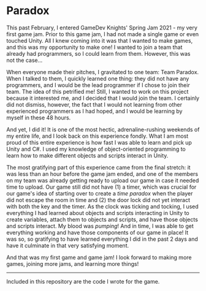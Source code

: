 # Paradox

This past February, I entered GameDev Knights' Spring Jam 2021 - my very first game jam. Prior to this game jam, I had not made a single game or even touched Unity. All I knew coming into it was that I wanted to make games, and this was my opportunity to make one! I wanted to join a team that already had programmers, so I could learn from them. However, this was not the case...

When everyone made their pitches, I gravitated to one team: Team Paradox. When I talked to them, I quickly learned one thing: they did not have any programmers, and I would be the lead programmer if I chose to join their team. The idea of this petrified me! Still, I wanted to work on this project because it interested me, and I decided that I would join the team. I certainly did not dismiss, however, the fact that I would not learning from other experienced programmers as I had hoped, and I would be learning by myself in these 48 hours.

And yet, I did it! It is one of the most hectic, adrenaline-rushing weekends of my entire life, and I look back on this experience fondly. What I am most proud of this entire experience is how fast I was able to learn and pick up Unity and C#. I used my knowledge of object-oriented programming to learn how to make different objects and scripts interact in Unity.

The most gratifying part of this experience came from the final stretch: it was less than an hour before the game jam ended, and one of the members on my team was already getting ready to upload our game in case it needed time to upload. Our game still did not have (1) a timer, which was crucial for our game's idea of starting over to create a *time paradox* when the player did not escape the room in time and (2) the door lock did not yet interact with both the key and the timer. As the clock was ticking and tocking, I used everything I had learned about objects and scripts interacting in Unity to create variables, attach them to objects and scripts, and have those objects and scripts interact. My blood was *pumping*! And in time, I was able to get everything working and have those components of our game in place! It was so, so gratifying to have learned everything I did in the past 2 days and have it culminate in that very satisfying moment.

And that was my first game and game jam! I look forward to making more games, joining more jams, and learning more things!

-------------

Included in this repository are the code I wrote for the game.
